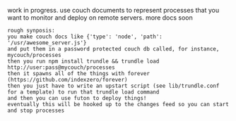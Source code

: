 work in progress. use couch documents to represent processes that you want to monitor and deploy on remote servers. more docs soon

    rough synposis:
    you make couch docs like {'type': 'node', 'path': '/usr/awesome_server.js'}
    and put them in a password protected couch db called, for instance, mycouch/processes
    then you run npm install trundle && trundle load http://user:pass@mycouch/processes
    then it spawns all of the things with forever (https://github.com/indexzero/forever)
    then you just have to write an upstart script (see lib/trundle.conf for a template) to run that trundle load command
    and then you can use futon to deploy things!
    eventually this will be hooked up to the changes feed so you can start and stop processes